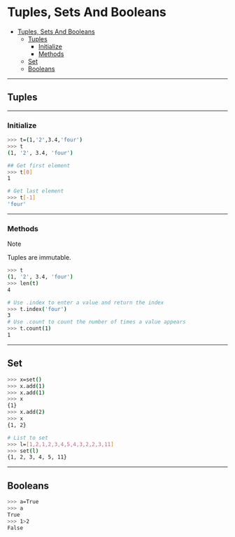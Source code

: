# Tuples, Sets And Booleans

- [Tuples, Sets And Booleans](#tuples-sets-and-booleans)
  - [Tuples](#tuples)
    - [Initialize](#initialize)
    - [Methods](#methods)
  - [Set](#set)
  - [Booleans](#booleans)

---

## Tuples

---

### Initialize

```bash
>>> t=(1,'2',3.4,'four')
>>> t
(1, '2', 3.4, 'four')

## Get first element
>>> t[0]
1

# Get last element
>>> t[-1]
'four'
```

---

### Methods

> [!NOTE]  
> Tuples are immutable.

```bash
>>> t
(1, '2', 3.4, 'four')
>>> len(t)
4

# Use .index to enter a value and return the index
>>> t.index('four')
3
# Use .count to count the number of times a value appears
>>> t.count(1)
1
```

---

## Set

```bash
>>> x=set()
>>> x.add(1)
>>> x.add(1)
>>> x
{1}
>>> x.add(2)
>>> x
{1, 2}

# List to set
>>> l=[1,2,1,2,3,4,5,4,3,2,2,3,11]
>>> set(l)
{1, 2, 3, 4, 5, 11}
```

---

## Booleans

```bash
>>> a=True
>>> a
True
>>> 1>2
False
```
